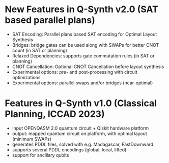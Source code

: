 # New Features in Q-Synth v2.0 (SAT based parallel plans)

- SAT Encoding: Parallel plans based SAT encoding for Optimal Layout Synthesis
- Bridges: bridge gates can be used along with SWAPs for better CNOT count (in SAT or planning)
- Relaxed Dependencies: supports gate commutation rules (in SAT or planning)
- CNOT Cancellation: Optional CNOT Cancellation before layout synthesis
- Experimental options: pre- and post-processing with circuit optimizations
- Experimental options: parallel swaps and/or bridges (near-optimal)

# Features in Q-Synth v1.0 (Classical Planning, ICCAD 2023)

- input OPENQASM 2.0 quantum circuit + Qiskit hardware platform
- output: mapped quantum circuit on platform, with optimal layout (minimum SWAPs)
- generates PDDL files, solved with e.g. Madagascar, FastDownward
- supports several PDDL encodings (global, local, lifted)
- support for ancillary qubits
